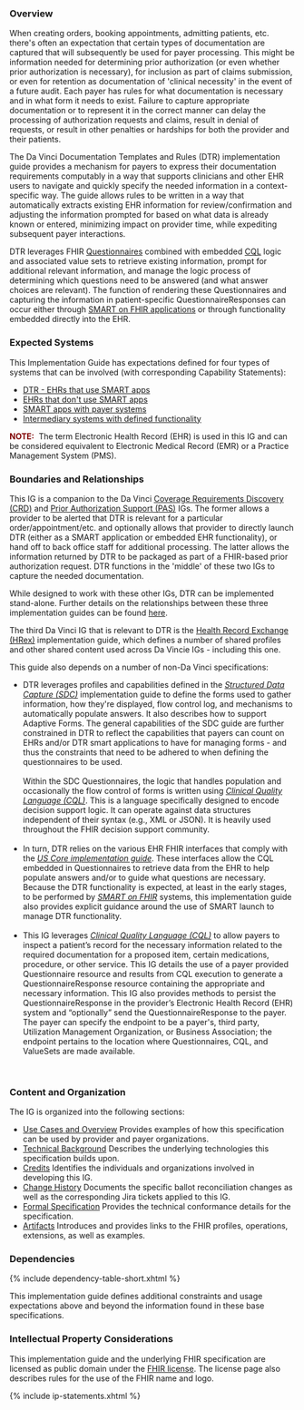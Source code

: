 <link rel="stylesheet" type="text/css" href="formatting.css" />

### Overview
When creating orders, booking appointments, admitting patients, etc. there's often an expectation that certain types of documentation are captured that will subsequently be used for payer processing.  This might be information needed for determining prior authorization (or even whether prior authorization is necessary), for inclusion as part of claims submission, or even for retention as documentation of 'clinical necessity' in the event of a future audit.  Each payer has rules for what documentation is necessary and in what form it needs to exist.  Failure to capture appropriate documentation or to represent it in the correct manner can delay the processing of authorization requests and claims, result in denial of requests, or result in other penalties or hardships for both the provider and their patients.

The Da Vinci Documentation Templates and Rules (DTR) implementation guide provides a mechanism for payers to express their documentation requirements computably in a way that supports clinicians and other EHR users to navigate and quickly specify the needed information in a context-specific way.  The guide allows rules to be written in a way that automatically extracts existing EHR information for review/confirmation and adjusting the information prompted for based on what data is already known or entered, minimizing impact on provider time, while expediting subsequent payer interactions.

DTR leverages FHIR [Questionnaires](http://hl7.org/fhir/R4/questionnaire.html) combined with embedded [CQL](https://cql.hl7.org/) logic and associated value sets to retrieve existing information, prompt for additional relevant information, and manage the logic process of determining which questions need to be answered (and what answer choices are relevant).  The function of rendering these Questionnaires and capturing the information in patient-specific QuestionnaireResponses can occur either through [SMART on FHIR applications](http://hl7.org/fhir/smart-app-launch/index.html) or through functionality embedded directly into the EHR.

### Expected Systems
This Implementation Guide has expectations defined for four types of systems that can be involved (with corresponding Capability Statements):

- [DTR - EHRs that use SMART apps](CapabilityStatement-dtr-smart-client.html)
- [EHRs that don't use SMART apps](CapabilityStatement-dtr-native-client.html)
- [SMART apps with payer systems](CapabilityStatement-dtr-payer-app.html)
- [Intermediary systems with defined functionality](CapabilityStatement-dtr-intermediary-system.html) 


<p markdown="1" class="notebox">
 <b><span style="color:maroon;">NOTE:</span></b>&nbsp;&nbsp;The term Electronic Health Record (EHR) is used in this IG and can be considered equivalent to Electronic Medical Record (EMR) or a Practice Management System (PMS).
</p>

### Boundaries and Relationships

This IG is a companion to the Da Vinci [Coverage Requirements Discovery (CRD)](https://build.fhir.org/ig/HL7/davinci-crd/) and [Prior Authorization Support (PAS)](http://build.fhir.org/ig/HL7/davinci-pas/) IGs.  The former allows a provider to be alerted that DTR is relevant for a particular order/appointment/etc. and optionally allows that provider to directly launch DTR (either as a SMART application or embedded EHR functionality), or hand off to back office staff for additional processing.  The latter allows the information returned by DTR to be packaged as part of a FHIR-based prior authorization request.  DTR functions in the 'middle' of these two IGs to capture the needed documentation.

While designed to work with these other IGs, DTR can be implemented stand-alone.  Further details on the relationships between these three implementation guides can be found [here](background.html#da-vinci-burden-reduction).

The third Da Vinci IG that is relevant to DTR is the [Health Record Exchange (HRex)](http://hl7.org/fhir/us/davinci-hrex/STU1/) implementation guide, which defines a number of shared profiles and other shared content used across Da Vincie IGs - including this one.

This guide also depends on a number of non-Da Vinci specifications:
<div markdown="1" class="pbox">
<ul>
    <li>
        DTR leverages profiles and capabilities defined in the <a href="http://hl7.org/fhir/uv/sdc/STU3/"><em>Structured Data Capture (SDC)</em></a> implementation guide to define the forms used to gather information, how they're displayed, flow control log, and mechanisms to automatically populate answers.  It also describes how to support Adaptive Forms.  The general capabilities of the SDC guide are further constrained in DTR to reflect the capabilities that payers can count on EHRs and/or DTR smart applications to have for managing forms - and thus the constraints that need to be adhered to when defining the questionnaires to be used.
        <br><br>
        Within the SDC Questionnaires, the logic that handles population and occasionally the flow control of forms is written using <a href="https://cql.hl7.org/"><em>Clinical Quality Language (CQL)</em></a>.  This is a language specifically designed to encode decision support logic.  It can operate against data structures independent of their syntax (e.g., XML or JSON).  It is heavily used throughout the FHIR decision support community.
    </li>
    <br>
    <li>
        In turn, DTR relies on the various EHR FHIR interfaces that comply with the <a href="http://hl7.org/fhir/us/core/STU3.1.1/index.html"><em>US Core implementation guide</em></a>.  These interfaces allow the CQL embedded in Questionnaires to retrieve data from the EHR to help populate answers and/or to guide what questions are necessary. 
        <br>
        Because the DTR functionality is expected, at least in the early stages, to be performed by <a href="http://hl7.org/fhir/smart-app-launch/index.html"><em>SMART on FHIR</em></a> systems, this implementation guide also provides explicit guidance around the use of SMART launch to manage DTR functionality.
    </li>
    <br>
    <li>
        This IG leverages <a href="https://cql.hl7.org/"><em>Clinical Quality Language (CQL)</em></a> to allow payers to inspect a patient’s record for the necessary information related to the required documentation for a proposed item, certain medications, procedure, or other service. This IG details the use of a payer provided Questionnaire resource and results from CQL execution to generate a QuestionnaireResponse resource containing the appropriate and necessary information. This IG also provides methods to persist the QuestionnaireResponse in the provider’s Electronic Health Record (EHR) system and “optionally” send the QuestionnaireResponse to the payer. The payer can specify the endpoint to be a payer's, third party, Utilization Management Organization, or Business Association; the endpoint pertains to the location where Questionnaires, CQL, and ValueSets are made available.
    </li>
</ul>
</div>
<br>

### Content and Organization
The IG is organized into the following sections:
* [Use Cases and Overview](usecases.html) Provides examples of how this specification can be used by provider and payer organizations.
* [Technical Background](background.html) Describes the underlying technologies this specification builds upon.
* [Credits](credits.html) Identifies the individuals and organizations involved in developing this IG.
* [Change History](changehistory.html) Documents the specific ballot reconciliation changes as well as the corresponding Jira tickets applied to this IG.
* [Formal Specification](specification.html) Provides the technical conformance details for the specification.
* [Artifacts](artifacts.html) Introduces and provides links to the FHIR profiles, operations, extensions, as well as examples.

### Dependencies

{% include dependency-table-short.xhtml %}

This implementation guide defines additional constraints and usage expectations above and beyond the information found in these base specifications.

### Intellectual Property Considerations
This implementation guide and the underlying FHIR specification are licensed as public domain under the [FHIR license](http://hl7.org/fhir/R4/license.html#license). The license page also describes rules for the use of the FHIR name and logo.

<div markdown="1" class="pbox">

{% include ip-statements.xhtml %}

</div>
<br>